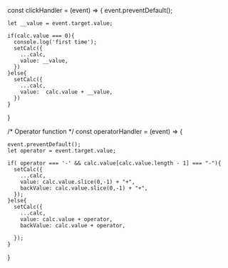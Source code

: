   const clickHandler = (event) => {
    event.preventDefault();

    let __value = event.target.value;

    if(calc.value === 0){
      console.log('first time');
      setCalc({
        ...calc,
        value: __value,
      })     
    }else{
      setCalc({
        ...calc,
        value:  calc.value + __value,
      })      
    }
  }

  /* Operator function */
  const operatorHandler = (event) => {

    event.preventDefault();
    let operator = event.target.value;

    if( operator === '-' && calc.value[calc.value.length - 1] === "-"){
      setCalc({
        ...calc,
        value: calc.value.slice(0,-1) + "+",
        backValue: calc.value.slice(0,-1) + "+",
      });
    }else{
      setCalc({
        ...calc,
        value: calc.value + operator,
        backValue: calc.value + operator,

      });
    }
  }
